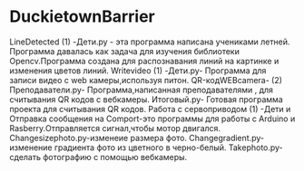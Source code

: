 # DuckietownBarrier

LineDetected (1) -Дети.py - эта программа  написана  учениками летней. Программа давалась как задача для изучения библиотеки Opencv.Программа создана для распознавания линий на картинке и изменения цветов линий.
Writevideo (1) -Дети.py- Программа для записи видео с web камеры,используя питон.
QR-кодWEBcamera- (2) Преподаватели.py- Программа,написанная преподавателями , для считывания QR кодов с вебкамеры.
Итоговый.py- Готовая программа проекта для считывания QR кодов.
Работа с сервоприводом (1) -Дети и Отправка сообщения на Comport-это программы для работы с Arduino и Rasberry.Отправляется сигнал,чтобы мотор двигался.
Changesizephoto.py-изменеие размера фото.
Changegradient.py-изменение градиента фото из цветного в черно-белый.
Takephoto.py-сделать фотографию с помощью вебкамеры.
